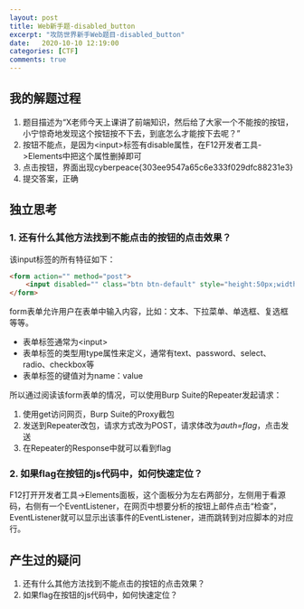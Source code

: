 ```yaml
---
layout: post
title: Web新手题-disabled_button
excerpt: "攻防世界新手Web题目-disabled_button"
date:   2020-10-10 12:19:00
categories: [CTF]
comments: true
---
```


## 我的解题过程

1. 题目描述为“X老师今天上课讲了前端知识，然后给了大家一个不能按的按钮，小宁惊奇地发现这个按钮按不下去，到底怎么才能按下去呢？”
2. 按钮不能点，是因为\<input\>标签有disable属性，在F12开发者工具->Elements中把这个属性删掉即可
3. 点击按钮，界面出现cyberpeace{303ee9547a65c6e333f029dfc88231e3}
4. 提交答案，正确

## 独立思考

### 1. 还有什么其他方法找到不能点击的按钮的点击效果？

该input标签的所有特征如下：

```html
<form action="" method="post">
	<input disabled="" class="btn btn-default" style="height:50px;width:200px;" type="submit" value="flag" name="auth">
</form>
```

form表单允许用户在表单中输入内容，比如：文本、下拉菜单、单选框、复选框等等。

* 表单标签通常为\<input\>
* 表单标签的类型用type属性来定义，通常有text、password、select、radio、checkbox等
* 表单标签的键值对为name：value

所以通过阅读该form表单的情况，可以使用Burp Suite的Repeater发起请求：

1. 使用get访问网页，Burp Suite的Proxy截包
2. 发送到Repeater改包，请求方式改为POST，请求体改为*auth=flag*，点击发送
3. 在Repeater的Response中就可以看到flag

### 2. 如果flag在按钮的js代码中，如何快速定位？

F12打开开发者工具->Elements面板，这个面板分为左右两部分，左侧用于看源码，右侧有一个EventListener，在网页中想要分析的按钮上邮件点击“检查”，EventListener就可以显示出该事件的EventListener，进而跳转到对应脚本的对应行。

## 产生过的疑问

1. 还有什么其他方法找到不能点击的按钮的点击效果？
2. 如果flag在按钮的js代码中，如何快速定位？

